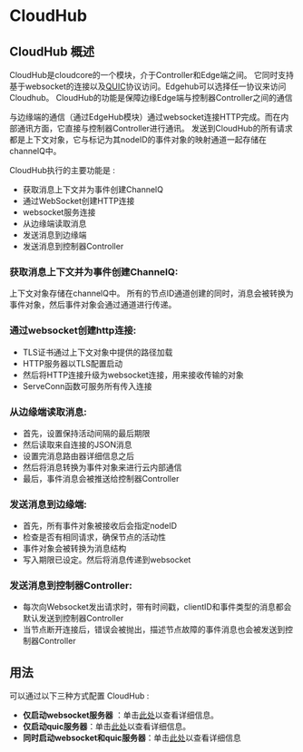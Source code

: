 # CloudHub

## CloudHub 概述

CloudHub是cloudcore的一个模块，介于Controller和Edge端之间。
它同时支持基于websocket的连接以及[QUIC](https://quicwg.org/ops-drafts/draft-ietf-quic-applicability.html)协议访问。Edgehub可以选择任一协议来访问Cloudhub。
CloudHub的功能是保障边缘Edge端与控制器Controller之间的通信


与边缘端的通信（通过EdgeHub模块）通过websocket连接HTTP完成。而在内部通讯方面，它直接与控制器Controller进行通讯。
发送到CloudHub的所有请求都是上下文对象，它与标记为其nodeID的事件对象的映射通道一起存储在channelQ中。

CloudHub执行的主要功能是 :

- 获取消息上下文并为事件创建ChannelQ
- 通过WebSocket创建HTTP连接
- websocket服务连接
- 从边缘端读取消息
- 发送消息到边缘端
- 发送消息到控制器Controller


### 获取消息上下文并为事件创建ChannelQ:

上下文对象存储在channelQ中。
所有的节点ID通道创建的同时，消息会被转换为事件对象，然后事件对象会通过通道进行传递。

### 通过websocket创建http连接:

- TLS证书通过上下文对象中提供的路径加载
- HTTP服务器以TLS配置启动
- 然后将HTTP连接升级为websocket连接，用来接收传输的对象
- ServeConn函数可服务所有传入连接

### 从边缘端读取消息:

- 首先，设置保持活动间隔的最后期限
- 然后读取来自连接的JSON消息
- 设置完消息路由器详细信息之后
- 然后将消息转换为事件对象来进行云内部通信
- 最后，事件消息会被推送给控制器Controller

### 发送消息到边缘端:

- 首先，所有事件对象被接收后会指定nodeID
- 检查是否有相同请求，确保节点的活动性
- 事件对象会被转换为消息结构
- 写入期限已设定。然后将消息传递到websocket

### 发送消息到控制器Controller:

- 每次向Websocket发出请求时，带有时间戳，clientID和事件类型的消息都会默认发送到控制器Controller
- 当节点断开连接后，错误会被抛出，描述节点故障的事件消息也会被发送到控制器Controller

## 用法

可以通过以下三种方式配置 CloudHub :

- **仅启动websocket服务器** ：单击[此处](/docs/proposals/quic-design.md#start-the-websocket-server-only)以查看详细信息。
- **仅启动quic服务器**：单击[此处](/docs/proposals/quic-design.md#start-the-quic-server-only)以查看详细信息。
- **同时启动websocket和quic服务器**：单击[此处](/docs/proposals/quic-design.md#start-the-websocket-and-quic-server-at-the-same-time)以查看详细信息




